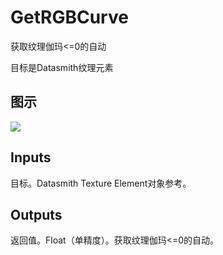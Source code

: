 # GetRGBCurve

获取纹理伽玛<=0的自动

目标是Datasmith纹理元素

## 图示

![]($-20221218-18373969.png)

## Inputs

目标。Datasmith Texture Element对象参考。 

## Outputs

返回值。Float（单精度）。获取纹理伽玛<=0的自动。
